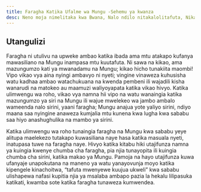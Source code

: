 ```yaml
---
title: Faragha Katika Ufalme wa Mungu -Sehemu ya kwanza
desc: Neno moja nimelitaka kwa Bwana, Nalo ndilo nitakalolitafuta, Nikae nyumbani mwa Bwana Siku zote za maisha yangu, Niutazame uzuri wa Bwana, Na kutafakari hekaluni mwake (Zaburi 27:4).
---
```



## Utangulizi

Faragha ni utulivu na upweke ambao katika ibada ama mtu atakapo kufanya mawasiliano na Mungu inampasa mtu kuutafuta. Ni sawa na kikao, ama mazungumzo kati ya mwanadamu na Mungu; kikao hicho tunakiita maombi! Vipo vikao vya aina nyingi ambavyo ni nyeti; vingine vinaweza kuhusisha watu kadhaa ambao watachukuana na kwenda pembeni ili wajadili kisha wanarudi na matokeo au maamuzi waliyoyapata katika vikao hivyo. Katika ulimwengu wa roho, vikao vya namna hii vipo na watu wanaingia katika mazungumzo ya siri na Mungu ili wajue mwelekeo wa jambo ambalo wameenda nalo sirini, yaani faragha; Mungu anajua yote yaliyo sirini, ndiyo maana saa nyingine anaweza kumjalia mtu kunena kwa lugha kwa sababu saa hiyo anashughulika na mambo ya sirini.

Katika ulimwengu wa roho tunaingia faragha na Mungu kwa sababu yeye alitupa maelekezo tutakapo kuwasiliana naye hasa katika masuala nyeti, inatupasa tuwe na faragha naye. Hivyo katika kitabu hiki utajifunza namna ya kuingia kwenye chumba cha faragha, pia njia tunayopita ili kuingia chumba cha sirini, katika makao ya Mungu. Pamoja na hayo utajifunza kuwa ufanyaje unapokutana na maneno ya watu yanayovunja moyo katika kipengele kinachoitwa, “tafuta mwenyewe kuujua ukweli” kwa sababu ulishapewa nafasi kupitia njia ya msalaba ambapo pazia la hekalu lilipasuka katikati, kwamba sote katika faragha tunaweza kumwendea.


